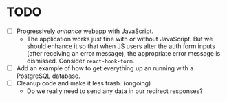 # TODO

- [ ] Progressively _enhance_ webapp with JavaScript.
  - The application works just fine with or without JavaScript. But we should enhance it so that when JS users alter the auth form inputs (after receiving an error message), the appropriate error message is dismissed. Consider `react-hook-form`.
- [ ] Add an example of how to get everything up an running with a PostgreSQL database.
- [ ] Cleanup code and make it less trash. (ongoing)
  - Do we really need to send any data in our redirect responses?
